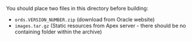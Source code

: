 You should place two files in this directory before building:

 - `ords.VERSION_NUMBER.zip` (download from Oracle website)
 - `images.tar.gz` (Static resources from Apex server - there should be no
   containing folder within the archive)
